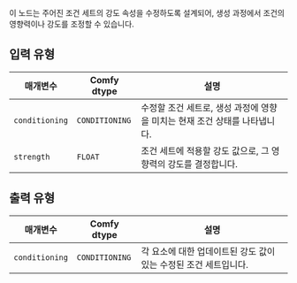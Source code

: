 이 노드는 주어진 조건 세트의 강도 속성을 수정하도록 설계되어, 생성 과정에서 조건의 영향력이나 강도를 조정할 수 있습니다.

## 입력 유형

| 매개변수 | Comfy dtype | 설명 |
|-----------|-------------|-------------|
| `conditioning` | `CONDITIONING` | 수정할 조건 세트로, 생성 과정에 영향을 미치는 현재 조건 상태를 나타냅니다. |
| `strength` | `FLOAT` | 조건 세트에 적용할 강도 값으로, 그 영향력의 강도를 결정합니다. |

## 출력 유형

| 매개변수 | Comfy dtype | 설명 |
|-----------|-------------|-------------|
| `conditioning` | `CONDITIONING` | 각 요소에 대한 업데이트된 강도 값이 있는 수정된 조건 세트입니다. |
